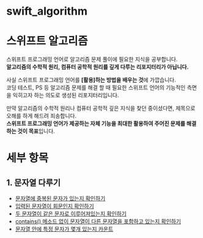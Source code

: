 # swift_algorithm   
# 스위프트 알고리즘     
  
       
스위프트 프로그래밍 언어로 알고리즘 문제 풀이에 필요한 지식을 공부합니다.   
**알고리즘의 수학적 원리, 컴퓨터 공학적 원리를 깊게 다루는 리포지터리가 아닙니다.**   
      
사실 스위프트 프로그래밍 언어를 **[활용]하는 방법을 배우는 것**에 가깝습니다.    
코딩 테스트, PS 등 알고리즘 문제를 해결 할 때 필요한 스위프트 언어의 기능적인 측면을 익히고자 하는 의도로 생성된 리포지터리입니다.   
    
만약 알고리즘의 수학적 원리나 컴퓨터 공학적 깊은 지식을 찾던 중이셨다면, 제목으로 오해를 하게 해드려 죄송합니다.   
**스위프트 프로그래밍 언어가 제공하는 자체 기능을 최대한 활용하여 주어진 문제를 해결하는 것이 목표**입니다.   
       
       
    
    
# 세부 항목
## 1. 문자열 다루기   
+ [문자열에 중복된 문자가 있는지 확인하기](https://github.com/Haedong-Jeon/swift_algorithm/blob/master/%EC%A4%91%EB%B3%B5_%EB%AC%B8%EC%9E%90%EA%B0%80_%EC%9E%88%EB%8A%94%EC%A7%80_%ED%8C%90%EB%B3%84%ED%95%98%EA%B8%B0.md)   
+ [입력된 문자열이 회문인지 확인하기](https://github.com/Haedong-Jeon/swift_algorithm/blob/master/%EB%AC%B8%EC%9E%90%EC%97%B4%EC%9D%B4_%ED%9A%8C%EB%AC%B8%EC%9D%B8%EC%A7%80_%ED%8C%90%EB%B3%84%ED%95%98%EA%B8%B0.md)
+ [두 문자열이 같은 문자로 이루어져있는지 확인하기](https://github.com/Haedong-Jeon/swift_algorithm/blob/master/%EA%B0%99%EC%9D%80_%EB%AC%B8%EC%9E%90%EB%A1%9C_%EC%9D%B4%EB%A3%A8%EC%96%B4%EC%A0%B8%EC%9E%88%EB%8A%94%EC%A7%80_%ED%99%95%EC%9D%B8%ED%95%98%EA%B8%B0.md)      
+ [contains() 메소드 없이 문자열이 다른 문자열을 포함하고 있는지 확인하기](https://github.com/Haedong-Jeon/swift_algorithm/blob/master/contains()_%EB%A9%94%EC%86%8C%EB%93%9C_%EC%97%86%EC%9D%B4_%EB%AC%B8%EC%9E%90%EC%97%B4_%ED%8F%AC%ED%95%A8%EA%B4%80%EA%B3%84_%ED%8C%90%EB%8B%A8%ED%95%98%EA%B8%B0.md)
+ [문자열 안에 특정 문자가 몇개 있는지 카운트](https://github.com/Haedong-Jeon/swift_algorithm/blob/master/%EB%AC%B8%EC%9E%90%EC%97%B4_%EC%95%88%EC%9D%98_%ED%8A%B9%EC%A0%95%EB%AC%B8%EC%9E%90_%EC%88%98.md)
